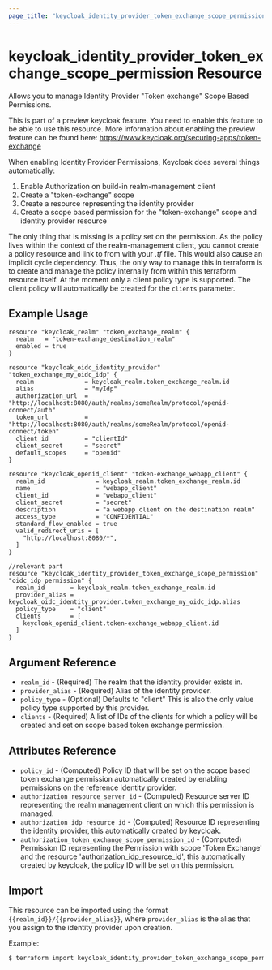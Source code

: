 ```yaml
---
page_title: "keycloak_identity_provider_token_exchange_scope_permission Resource"
---
```


# keycloak\_identity\_provider\_token\_exchange\_scope\_permission Resource

Allows you to manage Identity Provider "Token exchange" Scope Based Permissions.

This is part of a preview keycloak feature. You need to enable this feature to be able to use this resource.
More information about enabling the preview feature can be found here: https://www.keycloak.org/securing-apps/token-exchange

When enabling Identity Provider Permissions, Keycloak does several things automatically:
1. Enable Authorization on build-in realm-management client
1. Create a "token-exchange" scope
1. Create a resource representing the identity provider
1. Create a scope based permission for the "token-exchange" scope and identity provider resource

The only thing that is missing is a policy set on the permission.
As the policy lives within the context of the realm-management client, you cannot create a policy resource and link to from with your _.tf_ file. This would also cause an implicit cycle dependency.
Thus, the only way to manage this in terraform is to create and manage the policy internally from within this terraform resource itself.
At the moment only a client policy type is supported. The client policy will automatically be created for the `clients` parameter.

## Example Usage

```hcl
resource "keycloak_realm" "token_exchange_realm" {
  realm   = "token-exchange_destination_realm"
  enabled = true
}

resource "keycloak_oidc_identity_provider" "token_exchange_my_oidc_idp" {
  realm              = keycloak_realm.token_exchange_realm.id
  alias              = "myIdp"
  authorization_url  = "http://localhost:8080/auth/realms/someRealm/protocol/openid-connect/auth"
  token_url          = "http://localhost:8080/auth/realms/someRealm/protocol/openid-connect/token"
  client_id          = "clientId"
  client_secret      = "secret"
  default_scopes     = "openid"
}

resource "keycloak_openid_client" "token-exchange_webapp_client" {
  realm_id              = keycloak_realm.token_exchange_realm.id
  name                  = "webapp_client"
  client_id             = "webapp_client"
  client_secret         = "secret"
  description           = "a webapp client on the destination realm"
  access_type           = "CONFIDENTIAL"
  standard_flow_enabled = true
  valid_redirect_uris = [
    "http://localhost:8080/*",
  ]
}

//relevant part
resource "keycloak_identity_provider_token_exchange_scope_permission" "oidc_idp_permission" {
  realm_id       = keycloak_realm.token_exchange_realm.id
  provider_alias = keycloak_oidc_identity_provider.token_exchange_my_oidc_idp.alias
  policy_type    = "client"
  clients        = [
    keycloak_openid_client.token-exchange_webapp_client.id
  ]
}
```

## Argument Reference

- `realm_id` - (Required) The realm that the identity provider exists in.
- `provider_alias` - (Required) Alias of the identity provider.
- `policy_type` - (Optional) Defaults to "client" This is also the only value policy type supported by this provider.
- `clients` - (Required) A list of IDs of the clients for which a policy will be created and set on scope based token exchange permission.

## Attributes Reference

- `policy_id` - (Computed) Policy ID that will be set on the scope based token exchange permission automatically created by enabling permissions on the reference identity provider.
- `authorization_resource_server_id` - (Computed) Resource server ID representing the realm management client on which this permission is managed.
- `authorization_idp_resource_id` - (Computed) Resource ID representing the identity provider, this automatically created by keycloak.
- `authorization_token_exchange_scope_permission_id` - (Computed) Permission ID representing the Permission with scope 'Token Exchange' and the resource 'authorization_idp_resource_id', this automatically created by keycloak, the policy ID will be set on this permission.


## Import

This resource can be imported using the format `{{realm_id}}/{{provider_alias}}`, where `provider_alias` is the alias that
you assign to the identity provider upon creation.

Example:

```bash
$ terraform import keycloak_identity_provider_token_exchange_scope_permission.oidc_idp_permission my-realm/myIdp
```

